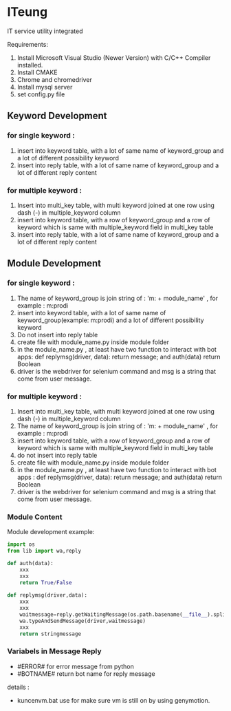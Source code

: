 # ITeung
IT service utility integrated

Requirements: 
1. Install Microsoft Visual Studio (Newer Version) with C/C++ Compiler installed.
2. Install CMAKE
3. Chrome and chromedriver
4. Install mysql server
5. set config.py file

## Keyword Development

### for single keyword : 
1. insert into keyword table, with a lot of same name of keyword_group and a lot of different possibility keyword 
2. insert into reply table, with a lot of same name of keyword_group and a lot of different reply content

### for multiple keyword : 
1. Insert into multi_key table, with multi keyword joined at one row using dash (-) in multiple_keyword column
2. insert into keyword table, with a row of keyword_group and a row of keyword which is same with multiple_keyword field in multi_key table
3. insert into reply table, with a lot of same name of keyword_group and a lot of different reply content

## Module Development

### for single keyword : 
1. The name of keyword_group is join string of : 'm: + module_name' , for example : m:prodi
2. insert into keyword table, with a lot of same name of keyword_group(example: m:prodi) and a lot of different possibility keyword 
3. Do not insert into reply table
4. create file with module_name.py inside module folder
5. in the module_name.py , at least have two function to interact with bot apps: def replymsg(driver, data): return message; and auth(data) return Boolean
6. driver is the webdriver for selenium command and msg is a string that come from user message.

### for multiple keyword : 
1. Insert into multi_key table, with multi keyword joined at one row using dash (-) in multiple_keyword column
2. The name of keyword_group is join string of : 'm: + module_name' , for example : m:prodi
2. insert into keyword table, with a row of keyword_group and a row of keyword which is same with multiple_keyword field in multi_key table
3. do not insert into reply table
4. create file with module_name.py inside module folder
5. in the module_name.py , at least have two function to interact with bot apps : def replymsg(driver, data): return message; and auth(data) return Boolean
6. driver is the webdriver for selenium command and msg is a string that come from user message.

### Module Content
Module development example:

```py
import os
from lib import wa,reply

def auth(data):
	xxx
	xxx
	return True/False
	
def replymsg(driver,data):
	xxx
	xxx
	waitmessage=reply.getWaitingMessage(os.path.basename(__file__).split('.')[0])
    wa.typeAndSendMessage(driver,waitmessage)
	xxx
	return stringmessage
```

### Variabels in Message Reply
* #ERROR# for error message from python
* #BOTNAME# return bot name for reply message

details :
* kuncenvm.bat use for make sure vm is still on by using genymotion.
